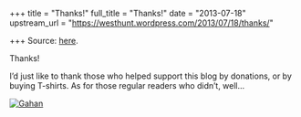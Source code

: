 +++
title = "Thanks!"
full_title = "Thanks!"
date = "2013-07-18"
upstream_url = "https://westhunt.wordpress.com/2013/07/18/thanks/"

+++
Source: [here](https://westhunt.wordpress.com/2013/07/18/thanks/).

Thanks!

I’d just like to thank those who helped support this blog by donations,
or by buying T-shirts. As for those regular readers who didn’t, well…

[![Gahan](https://westhunt.files.wordpress.com/2013/07/gahan.jpeg?w=640&h=828)](https://westhunt.files.wordpress.com/2013/07/gahan.jpeg)


